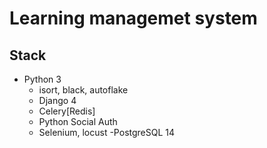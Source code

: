 # Learning managemet system

## Stack

- Python 3
    - isort, black, autoflake
    - Django 4
    - Celery[Redis]
    - Python Social Auth
    - Selenium, locust
-PostgreSQL 14
